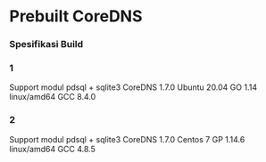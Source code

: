 # Prebuilt CoreDNS
### Spesifikasi Build

### 1
Support modul pdsql + sqlite3
CoreDNS 1.7.0
Ubuntu 20.04
GO 1.14 linux/amd64
GCC 8.4.0

### 2
Support modul pdsql + sqlite3
CoreDNS 1.7.0
Centos 7
GP 1.14.6 linux/amd64
GCC 4.8.5
